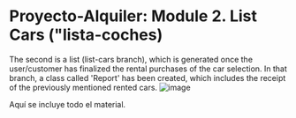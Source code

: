 # Proyecto-Alquiler: Module 2. List Cars ("lista-coches)
The second is a list (list-cars branch), which is generated once the user/customer has finalized the rental purchases of the car selection. In that branch, a class called 'Report' has been created, which includes the receipt of the previously mentioned rented cars.
![image](https://github.com/ProyectosDeProgramacion/Proyecto-Alquiler/assets/131254193/d0971a91-8219-4324-99c3-7a64cc000eaf)

Aquí se incluye todo el material.
